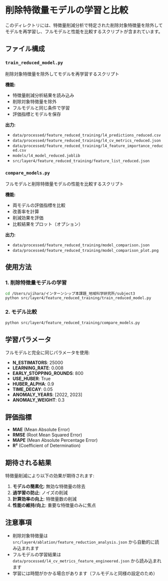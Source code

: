 # 削除特徴量モデルの学習と比較

このディレクトリには、特徴量削減分析で特定された削除対象特徴量を除外してモデルを再学習し、フルモデルと性能を比較するスクリプトが含まれています。

## ファイル構成

### `train_reduced_model.py`
削除対象特徴量を除外してモデルを再学習するスクリプト

**機能:**
- 特徴量削減分析結果を読み込み
- 削除対象特徴量を除外
- フルモデルと同じ条件で学習
- 評価指標とモデルを保存

**出力:**
- `data/processed/feature_reduced_training/l4_predictions_reduced.csv`
- `data/processed/feature_reduced_training/l4_cv_metrics_reduced.json`
- `data/processed/feature_reduced_training/l4_feature_importance_reduced.csv`
- `models/l4_model_reduced.joblib`
- `src/layer4/feature_reduced_training/feature_list_reduced.json`

### `compare_models.py`
フルモデルと削除特徴量モデルの性能を比較するスクリプト

**機能:**
- 両モデルの評価指標を比較
- 改善率を計算
- 削減効果を評価
- 比較結果をプロット（オプション）

**出力:**
- `data/processed/feature_reduced_training/model_comparison.json`
- `data/processed/feature_reduced_training/model_comparison_plot.png`

## 使用方法

### 1. 削除特徴量モデルの学習
```bash
cd /Users/ujihara/インターンシップ本課題_地域科学研究所/subject3
python src/layer4/feature_reduced_training/train_reduced_model.py
```

### 2. モデル比較
```bash
python src/layer4/feature_reduced_training/compare_models.py
```

## 学習パラメータ

フルモデルと完全に同じパラメータを使用:
- **N_ESTIMATORS**: 25000
- **LEARNING_RATE**: 0.008
- **EARLY_STOPPING_ROUNDS**: 800
- **USE_HUBER**: True
- **HUBER_ALPHA**: 0.9
- **TIME_DECAY**: 0.05
- **ANOMALY_YEARS**: [2022, 2023]
- **ANOMALY_WEIGHT**: 0.3

## 評価指標

- **MAE** (Mean Absolute Error)
- **RMSE** (Root Mean Squared Error)
- **MAPE** (Mean Absolute Percentage Error)
- **R²** (Coefficient of Determination)

## 期待される結果

特徴量削減により以下の効果が期待されます:

1. **モデルの簡素化**: 無効な特徴量の除去
2. **過学習の防止**: ノイズの削減
3. **計算効率の向上**: 特徴量数の削減
4. **性能の維持/向上**: 重要な特徴量のみに焦点

## 注意事項

- 削除対象特徴量は `src/layer4/ablation/feature_reduction_analysis.json` から自動的に読み込まれます
- フルモデルの学習結果は `data/processed/l4_cv_metrics_feature_engineered.json` から読み込まれます
- 学習には時間がかかる場合があります（フルモデルと同様の設定のため）
